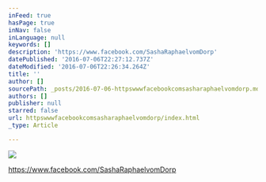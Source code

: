 ```yaml
---
inFeed: true
hasPage: true
inNav: false
inLanguage: null
keywords: []
description: 'https://www.facebook.com/SashaRaphaelvomDorp'
datePublished: '2016-07-06T22:27:12.737Z'
dateModified: '2016-07-06T22:26:34.264Z'
title: ''
author: []
sourcePath: _posts/2016-07-06-httpswwwfacebookcomsasharaphaelvomdorp.md
authors: []
publisher: null
starred: false
url: httpswwwfacebookcomsasharaphaelvomdorp/index.html
_type: Article

---
```

![](https://the-grid-user-content.s3-us-west-2.amazonaws.com/d1540e72-b562-4896-8b5e-4f805e96f430.jpg)

https://www.facebook.com/SashaRaphaelvomDorp